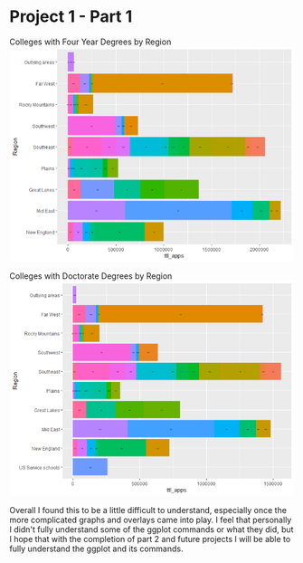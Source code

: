 # Project 1 - Part 1

Colleges with Four Year Degrees by Region
![](pic.jpeg)

Colleges with Doctorate Degrees by Region
![](pic2.jpeg)

Overall I found this to be a little difficult to understand, especially once the more complicated graphs and overlays came into play. I feel that personally I didn't fully understand some of the ggplot commands or what they did, but I hope that with the completion of part 2 and future projects I will be able to fully understand the ggplot and its commands. 

